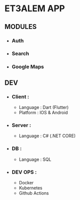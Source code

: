 # ET3ALEM APP
## MODULES
- ### Auth
- ### Search
- ### Google Maps
## DEV
- ### Client :
    - Language : Dart (Flutter)
    - Platform : IOS & Android
- ### Server :
    - Language : C# (.NET CORE)
- ### DB :
    - Language : SQL
- ### DEV OPS :
    - Docker
    - Kubernetes
    - Github Actions
